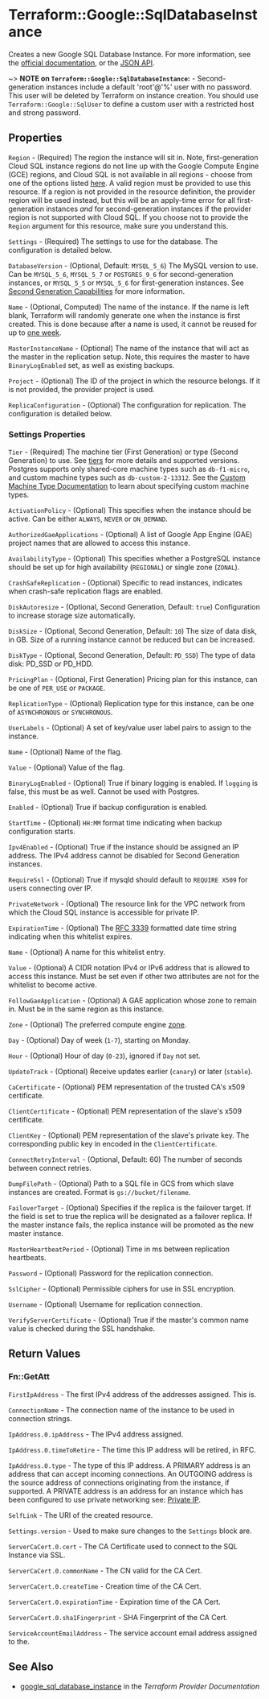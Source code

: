 # Terraform::Google::SqlDatabaseInstance

Creates a new Google SQL Database Instance. For more information, see the [official documentation](https://cloud.google.com/sql/),
or the [JSON API](https://cloud.google.com/sql/docs/admin-api/v1beta4/instances).

~> **NOTE on `Terraform::Google::SqlDatabaseInstance`:** - Second-generation instances include a
default 'root'@'%' user with no password. This user will be deleted by Terraform on
instance creation. You should use `Terraform::Google::SqlUser` to define a custom user with
a restricted host and strong password.

## Properties

`Region` - (Required) The region the instance will sit in. Note, first-generation Cloud SQL instance
regions do not line up with the Google Compute Engine (GCE) regions, and Cloud SQL is not
available in all regions - choose from one of the options listed [here](https://cloud.google.com/sql/docs/mysql/instance-locations).
A valid region must be provided to use this resource. If a region is not provided in the resource definition,
the provider region will be used instead, but this will be an apply-time error for all first-generation
instances *and* for second-generation instances if the provider region is not supported with Cloud SQL.
If you choose not to provide the `Region` argument for this resource, make sure you understand this.

`Settings` - (Required) The settings to use for the database. The
configuration is detailed below.

`DatabaseVersion` - (Optional, Default: `MYSQL_5_6`) The MySQL version to
use. Can be `MYSQL_5_6`, `MYSQL_5_7` or `POSTGRES_9_6` for second-generation
instances, or `MYSQL_5_5` or `MYSQL_5_6` for first-generation instances.
See [Second Generation Capabilities](https://cloud.google.com/sql/docs/1st-2nd-gen-differences)
for more information.

`Name` - (Optional, Computed) The name of the instance. If the name is left
blank, Terraform will randomly generate one when the instance is first
created. This is done because after a name is used, it cannot be reused for
up to [one week](https://cloud.google.com/sql/docs/delete-instance).

`MasterInstanceName` - (Optional) The name of the instance that will act as
the master in the replication setup. Note, this requires the master to have
`BinaryLogEnabled` set, as well as existing backups.

`Project` - (Optional) The ID of the project in which the resource belongs. If it
is not provided, the provider project is used.

`ReplicaConfiguration` - (Optional) The configuration for replication. The
configuration is detailed below.

### Settings Properties

`Tier` - (Required) The machine tier (First Generation) or type (Second Generation) to use. See
[tiers](https://cloud.google.com/sql/docs/admin-api/v1beta4/tiers) for more details and
supported versions. Postgres supports only shared-core machine types such as `db-f1-micro`, and custom
machine types such as `db-custom-2-13312`. See the
[Custom Machine Type Documentation](https://cloud.google.com/compute/docs/instances/creating-instance-with-custom-machine-type#create)
to learn about specifying custom machine types.

`ActivationPolicy` - (Optional) This specifies when the instance should be
active. Can be either `ALWAYS`, `NEVER` or `ON_DEMAND`.

`AuthorizedGaeApplications` - (Optional) A list of Google App Engine (GAE)
project names that are allowed to access this instance.

`AvailabilityType` - (Optional) This specifies whether a PostgreSQL instance
should be set up for high availability (`REGIONAL`) or single zone (`ZONAL`).

`CrashSafeReplication` - (Optional) Specific to read instances, indicates
when crash-safe replication flags are enabled.

`DiskAutoresize` - (Optional, Second Generation, Default: `true`) Configuration to increase storage size automatically.

`DiskSize` - (Optional, Second Generation, Default: `10`) The size of data disk, in GB. Size of a running instance cannot be reduced but can be increased.

`DiskType` - (Optional, Second Generation, Default: `PD_SSD`) The type of data disk: PD_SSD or PD_HDD.

`PricingPlan` - (Optional, First Generation) Pricing plan for this instance, can be one of
`PER_USE` or `PACKAGE`.

`ReplicationType` - (Optional) Replication type for this instance, can be one
of `ASYNCHRONOUS` or `SYNCHRONOUS`.

`UserLabels` - (Optional) A set of key/value user label pairs to assign to the instance.

`Name` - (Optional) Name of the flag.

`Value` - (Optional) Value of the flag.

`BinaryLogEnabled` - (Optional) True if binary logging is enabled. If
`logging` is false, this must be as well. Cannot be used with Postgres.

`Enabled` - (Optional) True if backup configuration is enabled.

`StartTime` - (Optional) `HH:MM` format time indicating when backup
configuration starts.

`Ipv4Enabled` - (Optional) True if the instance should be assigned an IP
address. The IPv4 address cannot be disabled for Second Generation instances.

`RequireSsl` - (Optional) True if mysqld should default to `REQUIRE X509`
for users connecting over IP.

`PrivateNetwork` - (Optional) The resource link for the VPC network from which the Cloud SQL instance is accessible for private IP.

`ExpirationTime` - (Optional) The [RFC 3339](https://tools.ietf.org/html/rfc3339)
formatted date time string indicating when this whitelist expires.

`Name` - (Optional) A name for this whitelist entry.

`Value` - (Optional) A CIDR notation IPv4 or IPv6 address that is allowed to
access this instance. Must be set even if other two attributes are not for
the whitelist to become active.

`FollowGaeApplication` - (Optional) A GAE application whose zone to remain
in. Must be in the same region as this instance.

`Zone` - (Optional) The preferred compute engine
[zone](https://cloud.google.com/compute/docs/zones?hl=en).

`Day` - (Optional) Day of week (`1-7`), starting on Monday.

`Hour` - (Optional) Hour of day (`0-23`), ignored if `Day` not set.

`UpdateTrack` - (Optional) Receive updates earlier (`canary`) or later
(`stable`).

`CaCertificate` - (Optional) PEM representation of the trusted CA's x509
certificate.

`ClientCertificate` - (Optional) PEM representation of the slave's x509
certificate.

`ClientKey` - (Optional) PEM representation of the slave's private key. The
corresponding public key in encoded in the `ClientCertificate`.

`ConnectRetryInterval` - (Optional, Default: 60) The number of seconds
between connect retries.

`DumpFilePath` - (Optional) Path to a SQL file in GCS from which slave
instances are created. Format is `gs://bucket/filename`.

`FailoverTarget` - (Optional) Specifies if the replica is the failover target.
If the field is set to true the replica will be designated as a failover replica.
If the master instance fails, the replica instance will be promoted as
the new master instance.

`MasterHeartbeatPeriod` - (Optional) Time in ms between replication
heartbeats.

`Password` - (Optional) Password for the replication connection.

`SslCipher` - (Optional) Permissible ciphers for use in SSL encryption.

`Username` - (Optional) Username for replication connection.

`VerifyServerCertificate` - (Optional) True if the master's common name
value is checked during the SSL handshake.


## Return Values

### Fn::GetAtt

`FirstIpAddress` - The first IPv4 address of the addresses assigned. This is.

`ConnectionName` - The connection name of the instance to be used in connection strings.

`IpAddress.0.ipAddress` - The IPv4 address assigned.

`IpAddress.0.timeToRetire` - The time this IP address will be retired, in RFC.

`IpAddress.0.type` - The type of this IP address. A PRIMARY address is an address that can accept incoming connections. An OUTGOING address is the source address of connections originating from the instance, if supported. A PRIVATE address is an address for an instance which has been configured to use private networking see: [Private IP](https://cloud.google.com/sql/docs/mysql/private-ip).

`SelfLink` - The URI of the created resource.

`Settings.version` - Used to make sure changes to the `Settings` block are.

`ServerCaCert.0.cert` - The CA Certificate used to connect to the SQL Instance via SSL.

`ServerCaCert.0.commonName` - The CN valid for the CA Cert.

`ServerCaCert.0.createTime` - Creation time of the CA Cert.

`ServerCaCert.0.expirationTime` - Expiration time of the CA Cert.

`ServerCaCert.0.sha1Fingerprint` - SHA Fingerprint of the CA Cert.

`ServiceAccountEmailAddress` - The service account email address assigned to the.

## See Also

* [google_sql_database_instance](https://www.terraform.io/docs/providers/google/r/sql_database_instance.html) in the _Terraform Provider Documentation_